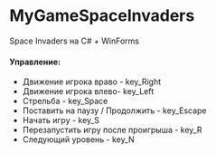 # MyGameSpaceInvaders
Space Invaders на C# + WinForms
#### Управление:
- Движение игрока враво - key_Right 
- Движение игрока влево- key_Left		
- Стрельба - key_Space
- Поставить на паузу / Продолжить - key_Escape
- Начать игру - key_S
- Перезапустить игру после проигрыша - key_R
- Следующий уровень - key_N
